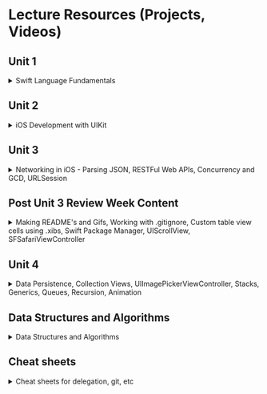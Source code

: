 # Lecture Resources (Projects, Videos)

## Unit 1

<details> 
  <summary>Swift Language Fundamentals</summary>

#### In-class Xcode Playgrounds and Projects

1. [Types, Variables and Logic](https://github.com/alexpaul/Pursuit-Core-iOS/blob/master/Unit1/Types-Variables.playground/Contents.swift)   
1. [Control Flow](https://github.com/alexpaul/Pursuit-Core-iOS/blob/master/Unit1/Control-Flow.playground/Contents.swift)    
1. [Loops, Part 1](https://github.com/alexpaul/Pursuit-Core-iOS/blob/master/Unit1/Loops-Part-1.playground/Contents.swift)   
1. [Loops, Part 2](https://github.com/alexpaul/Pursuit-Core-iOS/blob/master/Unit1/Loops-Part-2.playground/Contents.swift)    
1. [Strings, Part 1](https://github.com/alexpaul/Pursuit-Core-iOS/blob/master/Unit1/Strings-Part-1.playground/Contents.swift)   
1. [Strings, Part 2](https://github.com/alexpaul/Pursuit-Core-iOS/blob/master/Unit1/Strings-Part-2.playground/Contents.swift)     
1. [Arrays, Part 1](https://github.com/alexpaul/Pursuit-Core-iOS/blob/master/Unit1/Arrays-Part-1.playground/Contents.swift)   
1. [Arrays, Part 2](https://github.com/alexpaul/Pursuit-Core-iOS/blob/master/Unit1/Arrays-Part-2.playground/Contents.swift)  
1. [Optionals](https://github.com/alexpaul/Pursuit-Core-iOS/blob/master/Unit1/Optionals.playground/Contents.swift)   
1. [Dictionaries](https://github.com/alexpaul/Pursuit-Core-iOS/blob/master/Unit1/Dictionaries.playground/Contents.swift)  
1. [Sets](https://github.com/alexpaul/Pursuit-Core-iOS/blob/master/Unit1/Sets.playground/Contents.swift)   
1. [Functions, Part 1](https://github.com/alexpaul/Pursuit-Core-iOS/blob/master/Unit1/Functions-Part-1.playground/Contents.swift)   
1. [Closures, Part 1](https://github.com/alexpaul/Pursuit-Core-iOS/blob/master/Unit1/Closures-Part-1.playground/Contents.swift)   
1. [Enumerations (Enums), Part 1](https://github.com/alexpaul/Pursuit-Core-iOS/blob/master/Unit1/Enums-Part-1.playground/Contents.swift) 
1. [Enumerations (Enums), Part 2](https://github.com/alexpaul/Pursuit-Core-iOS/blob/master/Unit1/Enums-Part-2.playground/Contents.swift)  
1. [Structs](https://github.com/alexpaul/Pursuit-Core-iOS/blob/master/Unit1/Structs.playground/Contents.swift)   
1. [Classes](https://github.com/alexpaul/Pursuit-Core-iOS/blob/master/Unit1/Classes.playground/Contents.swift)  
1. [Structs and Classes Wrapup](https://github.com/alexpaul/Pursuit-Core-iOS/blob/master/Unit1/Structs-and-Classes-Wrapup.playground/Contents.swift)   
1. [Initialization](https://github.com/alexpaul/Pursuit-Core-iOS/blob/master/Unit1/Initialization.playground/Contents.swift)
1. [Encapsulation](https://gist.github.com/alexpaul/ab4c53b36c1ccfc068a32c45fefbc4a6)    


#### In-class Project Demo 

1. [readline() demo](https://github.com/alexpaul/Pursuit-Core-iOS/blob/master/Unit1/ReadLineDemo/ReadLineDemo/main.swift)    
1. [TriviaGame](https://github.com/alexpaul/TriviaGame)   


#### Questions Review Playgrounds and Projects

1. [Reverse a String, Find the String with the most a's in an Array](https://github.com/alexpaul/Pursuit-Core-iOS/blob/master/Unit1/Questions-Review-10-04-19.playground/Contents.swift)  
1. [Optionals and Dictionary](https://github.com/alexpaul/Pursuit-Core-iOS/blob/master/Unit1/Questions-Review-Optionals-Dictionaries.playground/Contents.swift)   
1. [Sets](https://github.com/alexpaul/Pursuit-Core-iOS/blob/master/Unit1/Questions-Review-Sets.playground/Contents.swift)  
1. [Dictionary and Closures](https://gist.github.com/alexpaul/5403e38feb13e954cb1b58856fda73e5)   
1. [Closures and Implementing a custom map function](https://github.com/alexpaul/Pursuit-Core-iOS/blob/master/Unit1/Questions-Review-Closures-Custom-map.playground/Contents.swift)   
1. [Enums](https://github.com/alexpaul/Pursuit-Core-iOS/blob/master/Unit1/Questions-Review-Enums.playground/Contents.swift) 


#### Lecture Videos

1. [Pushing a Local Repository to Github](https://www.youtube.com/watch?v=UBIULfmEynA&list=PLjdVqs-1R8wG5UCYQzbvAYP0wCEUySPey&index=6&t=4s) 
1. [Types, Variables and Logic](https://www.youtube.com/watch?v=svm8SU1AuFA&list=PLjdVqs-1R8wG5UCYQzbvAYP0wCEUySPey&index=5&t=8s)      
1. [Control flow](https://www.youtube.com/watch?v=zXozLu5jhqE&list=PLjdVqs-1R8wG5UCYQzbvAYP0wCEUySPey&index=4&t=3s)    
1. [Introduction to Optionals](https://www.youtube.com/watch?v=ahviHGF3260&list=PLjdVqs-1R8wG5UCYQzbvAYP0wCEUySPey&index=3&t=6s)       
1. [Loops, Part 1](https://www.youtube.com/watch?v=v79dGoMFmrM&t=1277s)    
1. [Loops, Part 2](https://www.youtube.com/watch?v=kJQJiNpP5Jk&t=663s)    
1. [Strings, Part 1](https://www.youtube.com/watch?v=0ov2jpoIRYw&t=4s)     
1. [Strings, Part 2](https://youtu.be/JKUJ8Ns67s4)   
1. [Arrays, Part 1](https://youtu.be/8EEEruma-lg)  
1. [Arrays, Part 2](https://www.youtube.com/watch?v=SAt0d3Zqqyg&t=40s)    
1. [Optionals](https://www.youtube.com/watch?v=AHegXlW7Lg4&list=PLjdVqs-1R8wG5UCYQzbvAYP0wCEUySPey&index=1)   
1. [Dictionaries](https://www.youtube.com/watch?v=MZVckABm8dI&list=PLjdVqs-1R8wG5UCYQzbvAYP0wCEUySPey&index=2)   
1. [Sets](https://youtu.be/dJWw4jdyd2I)   
1. [Functions, Part 1](https://www.youtube.com/watch?v=bSEw2efBMvU&t=160s)   
1. [Closures, Part 1](https://youtu.be/em5lUr4gh6c)    
1. [Enumerations (Enums), Part 1](https://youtu.be/mo5EogdY1kw)  
1. [Enumerations (Enums), Part 2](https://youtu.be/Wn3o3EdIs0E) 
1. [Structs](https://youtu.be/TJUHqNw7fi4)      
1. [Classes](https://youtu.be/fePinLSpJ_8)    
1. [Structs and Classes Wrap up](https://youtu.be/rmyJy77kBOE)    
1. [Initialization](https://youtu.be/H9_HKtk3i6Q)     


#### Questions Review Videos

1. [Reverse a String, Find the String with the most a's in an Array](https://www.youtube.com/watch?v=KVuEyVMcAx4&t=104s)   
1. [Optionals and Dictionary](https://youtu.be/E3l3w62fXf8)   
1. [Sets](https://www.youtube.com/watch?v=c9D4dxp117k&t=3s)   
1. [Solving algorithms and Pair programming](https://youtu.be/FpDznrg5ZcI)   
1. [Dictionary and Closures](https://youtu.be/OBPWLLiPcZ0)    
1. [Closures and implementing custom map](https://youtu.be/tvxw1kC3750)   
1. [Enums](https://youtu.be/tiDCGx3nm-U)


#### Project Demo Videos 

1. [Using readline() and macOS Command Line Tool to create a Text Adventure app](https://www.youtube.com/watch?v=QXyiVYO56_w&list=PLjdVqs-1R8wG5UCYQzbvAYP0wCEUySPey&index=2&t=2893s)   
1. [TriviaGame, Part 1](https://youtu.be/5QGVZFkQtY0) 
1. [TriviaGame, Part 2](https://youtu.be/JaQRfmf7RF4)   
1. [TriviaGame, Part 3](https://youtu.be/J-tvDMz5ZiM)   
1. [TriviaGame, Part 4](https://youtu.be/SePUzHKbqrw)   

#### Labs 

1. Daily labs on Swift Fundamental Topics
1. Text-Based Adventure 
1. Hangman CLI 
1. Calculator CLI 


#### Lab Assignment Overview Videos

1. [Hangman Commmand-line macOS application](https://www.youtube.com/watch?v=8fIK_q6EGcY)   
1. [Calculator Command-line macOS application](https://youtu.be/Ozy8WHpRLoE)   

#### Swift Lightning Round Videos 

1. [Using CharacterSet - CharacterSet is great when you are looking for a particular set of characters](https://youtu.be/x_yzKLPa2L0)  
1. [Creating the alphabets using UnicodeScaler and Range](https://www.youtube.com/watch?v=_uPqpa969Ds&t=94s)   
1. [Unwrapping optionals using guard in functions](https://www.youtube.com/watch?v=8AzVFhsNIvQ&t=41s)   

</details> 

## Unit 2
<details> 
  <summary>iOS Development with UIKit</summary>

#### In-class Xcode Projects and Playgrounds

1. [Introduction to iOS Development with UIKit - MyFirstApp](https://github.com/alexpaul/MyFirstApp) 
1. [Recipes app using MVC Architecture](https://github.com/alexpaul/Recipes-Intro-To-MVC-Architecture) 
1. [Protocols](https://github.com/alexpaul/Pursuit-Core-iOS/blob/master/Unit2/Protocols.playground/Contents.swift)   
1. [Delegation with UITextField - GuessingGame](https://github.com/alexpaul/GuessingGame)   
1. [Big O Notation](https://github.com/alexpaul/Pursuit-Core-iOS/blob/master/Unit2/Big-O-Notation.playground/Contents.swift)
1. [Autolayout](https://github.com/alexpaul/Autolayout)  
1. [App Life Cycle and UIControls](https://github.com/alexpaul/AppLifeCycle-UIControls)   
1. [TableViews, basic built-in cell, table view sections, UITabBarController](https://github.com/alexpaul/TableViews)   
1. [DatePicker, Date, Unwind Segue](https://github.com/alexpaul/DatePicker) 
1. [FellowCountries - Resizing cells, Custom cells, Dynamic type](https://github.com/alexpaul/FellowCountries)   
1. [ZooAnimals - Custom cells using the Storyboard Scene](https://github.com/alexpaul/ZooAnimals) 
1. [Scheduler Version 1 - Modifying (insert, delete, reorder) table view rows](https://github.com/alexpaul/Scheduler)   


#### Lecture Videos

1. [Introduction to iOS Development with UIKit](https://youtu.be/KaTUb8-UuT4)  
1. [Introduction to MVC Architecture](https://youtu.be/mP1VV5uNJkE)  
1. [Protocols](https://youtu.be/A_2GhR1GEt0)   
1. [Delegation through UITextField](https://youtu.be/KoDEl5nWT00)   
1. [Big O Notation](https://youtu.be/b9AvLEFihFw)  
1. [Autolayout, Part 1](https://youtu.be/VETNb_Auvwc)    
1. [Autolayout, Part 2](https://youtu.be/Uel4zvcntzc)    
1. [Autolayout, Part 3](https://youtu.be/OEY66TwOBJg)    
1. [App Life Cycle Methods and UIControls in UIKit, Part 1](https://youtu.be/stqGtoNubRM)    
1. [App Life Cycle Methods and UIControls in UIKit, Part 2](https://youtu.be/oFEJvMtUQvw)    
1. [App Life Cycle Methods and UIControls in UIKit, Part 3](https://youtu.be/-p2vgQvrj80)    
1. [Autolayout, Part 4: Size Classes](https://youtu.be/sow7DKepmp8)   
1. [Introduction to UITableView](https://youtu.be/QVU6Va49ln0)   
1. [UITableView Sections, Part 1](https://youtu.be/E7pBJMd_N6w)   
1. [UITableView Sections, Part 2](https://youtu.be/tc8l3YlbUho)   
1. [UITableView Sections, Part 3](https://youtu.be/JtwzkbE8zKY)   
1. [DatePicker, Date, Unwind Segue, Part 1](https://youtu.be/VXEHsZ1lH3Q)   
1. [DatePicker, Date, Unwind Segue, Part 2](https://youtu.be/thUCqyEBdaY)   
1. [DatePicker, Date, Unwind Segue, Part 3](https://youtu.be/aAxjJtQb9HQ)   
1. [FellowCountries - Resizing cells, Custom cells, Dynamic type, Part 1](https://youtu.be/mm2_oiDO4ho)   
1. [FellowCountries - Resizing cells, Custom cells, Dynamic type, Part 2](https://youtu.be/mEwUE8n9hxo) 
1. [ZooAnimals - Custom cells using the Storyboard Scene, Part 1](https://youtu.be/h7zd-CkkboE)   
1. [ZooAnimals - Custom cells using the Storyboard Scene, Part 2](https://youtu.be/qeuRwAwxf7g)   
1. [ZooAnimals - Custom cells using the Storyboard Scene, Part 3](https://youtu.be/X42NxKZjuq8)   
1. [ZooAnimals - Custom cells using the Storyboard Scene, Part 4](https://youtu.be/LuK8cL5rN1g)   
1. [Scheduler, Version 1 - Modifying (insert, delete, reorder) table view rows, Part 1](https://youtu.be/aJ76odkYIsk)   
1. [Scheduler, Version 1 - Modifying (insert, delete, reorder) table view rows, Part 2](https://youtu.be/OeSXWkT-PFc)  
1. [Scheduler, Version 1 - Modifying (insert, delete, reorder) table view rows, Part 3](https://youtu.be/zax9E67kkPU)    

#### Supplementary Projects 

1. [UpdatingFont - using unwind segue to pass data back from a view controller and prepare(for segue: ) to pass data forward to a view controller](https://github.com/alexpaul/UpdatingFont)   



#### Github Videos

1. [Creating and pushing a Github project from Xcode](https://youtu.be/KzwLzE1dvh0) 

#### Labs 

1. Three Card Monte
1. ColorGuessingGame 
1. TextTwist - UITextField, UITextFieldDelegate
1. TicTacToe
1. Autolayout-Lab
1. CardGenerator - UIControls, e.g UIStepper, UISegmentedConrol
1. TableView-Sections-Lab 
1. Multiple-MVC-Lab (segue and pass data between view controllers)  
1. ZooAnimals - custom cells, subclassing UITableViewCell, push segue
1. Game of Thrones - table view sections, push segue
1. UpdatingFont - using unwind segue to update the cell label fonts of a previous view controller), modal presentation segue
1. GroceryList - editing table view rows (insert, delete, reoder) in a sectioned table view, modal presentation segue


#### Lab Assignment Overview Videos

1. [Tic Tac Toe](https://youtu.be/0Se5rK5VOJE)  
1. [Hangman iOS app](https://youtu.be/1QwnrOIis3M)   


</details> 

## Unit 3
<details> 
  <summary>Networking in iOS - Parsing JSON, RESTFul Web APIs, Concurrency and GCD, URLSession</summary>

#### In-class Xcode Projects and Playgrounds

1. [Introduction to the Internet and JSON Parsing in Playgrounds](https://github.com/alexpaul/Lecture-Resources/blob/master/Unit3/JSONParsing.playground/Contents.swift)   
1. [TopStories - Parsing Local JSON from the App Bundle](https://github.com/alexpaul/TopStories)
1. [ChallengeCalculator - Introduction to Unit Testing, XCTest](https://github.com/alexpaul/ChallengeCalculator)  
1. [RandomUserApp - Test-driven development (TDD)](https://github.com/alexpaul/RandomUserApp)  
1. [Using URLSession to fetch Web Data](https://github.com/alexpaul/Jokes)   
1. [Introduction to Concurrency and Grand Central Dispatch](https://github.com/alexpaul/Concurrency) 
1. [URLSession Wrapper - NetworkHelper](https://github.com/alexpaul/NetworkHelper)  
1. [ARC - Memory Management](https://github.com/alexpaul/ARC-Memory-Management)  
1. [AstronomyPhotos - Image handling in cells](https://github.com/alexpaul/AstronomyPhotos)  
1. [RecipeSearch - API Authentication using API Keys](https://github.com/alexpaul/RecipeSearch-Using-Basic-Auth)
1. [LabQuestions - Making POST Requests (Uploading Data to a Web API)](https://github.com/alexpaul/LabQuestions)   


#### Lecture Videos

1. [Introduction to the Internet and JSON Parsing in Playgrounds - Part 1](https://youtu.be/eHyWf8mYMbs)   
1. [Introduction to the Internet and JSON Parsing in Playgrounds - Part 2](https://youtu.be/baFEobo86Ak)   
1. [Parsing Local JSON from the App Bundle - Part 1](https://youtu.be/6_ecnDOel2Y)   
1. [Parsing Local JSON from the App Bundle - Part 2](https://youtu.be/5tFV5TNsZPY)  
1. [UISearchBar, UISearchBarDelegate - Part 1](https://youtu.be/h9DUXXIyjSA)  
1. [UISearchBar, UISearchBarDelegate - Part 2](https://youtu.be/woDus88iOxg)  
1. [Fetching an Image with a given URL, URLSession, Result type, Escaping Closures, GCD](https://youtu.be/BwSEyT-bMyY)   
1. [Introduction to Unit Testing - Part 1](https://youtu.be/iRYa_Md-Ofg)   
1. [Introduction to Unit Testing - Part 2](https://youtu.be/QvrZDclVUmU)   
1. [Test Driven Development (TDD)](https://youtu.be/eRdt-RMNpcY)   
1. [TDD and Parsing a Heterogeneous JSON data type](https://youtu.be/BjQwvBTGG-g)  
1. [Using URLSession to fetch Web Data](https://youtu.be/cFlm0l4gBIU)   
1. [Introduction to Concurrency and Grand Central Dispatch](https://youtu.be/Qy40OXUMtmc)   
1. [URLSession Wrapper - NetworkHelper - Part 1](https://youtu.be/F4VZdjWQl7w)   
1. [URLSession Wrapper - NetworkHelper - Part 2](https://youtu.be/QvrZDclVUmU)   
1. [ARC - Memory Management](https://youtu.be/Kk8eHndccUk)  
1. [Image handling in cells - Part 1](https://youtu.be/5PNW4iuzMf8) 
1. [Image handling in cells - Part 2](https://youtu.be/7FG9LTeKC18) 
1. [API Authentication using API Keys - Part 1](https://youtu.be/SLTzuszHKWk)
1. [API Authentication using API Keys - Part 2](https://youtu.be/ddW4NVOSyk8)
1. [API Authentication using API Keys - Part 3](https://youtu.be/jtqgLYjknJc)  
1. [API Authentication using API Keys - Part 4](https://youtu.be/vshVRwVqWWk)  
1. [Making POST Requests (Uploading Data to a Web API) - Part 1](https://youtu.be/jc3di3HihQk)  
1. [Making POST Requests (Uploading Data to a Web API) - Part 2](https://youtu.be/-k6rHv7Icoo)
1. [Making POST Requests (Uploading Data to a Web API) - Part 3](https://youtu.be/p7Gna9-ZmR4)
1. [Making POST Requests (Uploading Data to a Web API) - Part 4](https://youtu.be/n5V8n_K_nUk)
1. [Making POST Requests (Uploading Data to a Web API) - Part 5](https://youtu.be/753z1SnlKeM)
1. [Making POST Requests (Uploading Data to a Web API) - Part 6](https://youtu.be/OTg3kSyZ34o)
1. [Making POST Requests (Uploading Data to a Web API) - Part 7](https://youtu.be/eciU06eTQrM)
1. [Making POST Requests (Uploading Data to a Web API) - Part 8](https://youtu.be/kzdIf9GIAik)




#### Labs 

1. Parsing JSON - Weather, Color, Random User API
1. SongsSearchBar
1. Introduction to Unit Testing Lab - Jokes API, Star Wars API, Trivia API
1. StocksPeople 
1. Concurrency - Country list, flag, Exchange rates, Weather
1. Image and Error Handling - Comic viewer, Pokemon cards, Random user
1. Comic 
1. Making GET requests - Shows, Episodes
1. Airtable - Project tracker Projects
1. Podcast search and favorites

</details> 

## Post Unit 3 Review Week Content
<details> 
  <summary>Making README's and Gifs, Working with .gitignore, Custom table view cells using .xibs, Swift Package Manager, UIScrollView, SFSafariViewController</summary> 
  
#### Lecture Videos
1. [Making README's and Gifs](https://youtu.be/4dEnCEjY9a8)
1. [Working with .gitignore](https://youtu.be/eg3EjLLJyPI)
1. [Custom table view cells using xibs](https://youtu.be/akXOYV0_lFw)
1. [Using Swift Packages, UIScrollView, SFSafariViewController](https://youtu.be/QhQkTbtG1-A)

  
</details> 

## Unit 4
<details> 
  <summary>Data Persistence, Collection Views, UIImagePickerViewController, Stacks, Generics, Queues, Recursion, Animation</summary>
  
#### In-class Xcode Projects and Playgrounds
1. [UserDefaults-Demo, UITableViewController](https://github.com/alexpaul/UserDefaults-Demo)
1. [CollectionView-RandomDogs](https://github.com/alexpaul/CollectionView-RandomDogs)
1. [Generics, In-Out Functions, Stacks](https://github.com/alexpaul/Lecture-Resources/blob/master/Unit4/Generics-inout-Functions-Stacks.playground/Contents.swift)
1. [Scheduler Version 2 - FileManager and Docuements Directory](https://github.com/alexpaul/Scheduler-Persistence)  
1. [UIImagePickerController, Custom Delegation and Persistence](https://github.com/alexpaul/ImagePicker)
1. [Recursion](https://github.com/alexpaul/Recursion)
1. [Scheudler Version 3 - Custom-Delegation-UITabBarControlller](https://github.com/alexpaul/Scheduler-Custom-Delegation-Tab-Controller)
1. [Programmatic UI](https://github.com/alexpaul/Programmatic-UI)
1. [Programmatic UI, Xibs and Storyboards](https://github.com/alexpaul/Programmatic-UI-Xibs-Storyboards)
1. [LinkedList](https://github.com/alexpaul/Lecture-Resources/blob/master/Unit4/LinkedList.playground/Contents.swift)
1. [UIKit Animations](https://github.com/alexpaul/UIKit-Animations)
1. [UIScrollView, UIImageView, Zooming](https://github.com/alexpaul/UIScrollView-UIImage-Zooming)
1. [UIKit Gestures](https://github.com/alexpaul/UIKit-Gestures)
1. [Keyboard Handling](https://github.com/alexpaul/KeyboardHandling)
1. [NYTTopStories](https://github.com/alexpaul/NYTTopStories)


#### Lecture Videos
1. [Persistence with UserDefaults, Part 1](https://youtu.be/QQ_vN3mcb4Y)
1. [Persistence with UserDefaults, Part 2](https://youtu.be/BzumxgCZ0As)
1. [UICollectionView using UICollectionViewFlowLayout, Part 1](https://youtu.be/AdPBtuV0W8o)
1. [UICollectionView using UICollectionViewFlowLayout, Part 2](https://youtu.be/0a27SpbbpSU)
1. [UICollectionView using UICollectionViewFlowLayout, Part 3](https://youtu.be/QxFVRNR-ybY)
1. [Generics, In-Out Functions, Stacks](https://youtu.be/UJNezGgD0pc)
1. [Scheduler, Version 2 - FileManager and Documents Directory, Part 1](https://youtu.be/p4exolZztJc)  
1. [Scheduler, Version 2 - FileManager and Documents Directory, Part 2](https://youtu.be/CVTBYRrVd6g)  
1. [Scheduler, Version 2 - FileManager and Documents Directory, Part 3](https://youtu.be/qE-baS-7C3I)  
1. [ImagePicker - UIImagePickerController, Custom Delegation and Persistence Part 1](https://youtu.be/aId35qUcUmw)
1. [ImagePicker - UIImagePickerController, Custom Delegation and Persistence Part 2](https://youtu.be/G2L8VtDNF70)
1. [ImagePicker - UIImagePickerController, Custom Delegation and Persistence Part 3](https://youtu.be/HkJg2sOBh8Y)
1. [ImagePicker - UIImagePickerController, Custom Delegation and Persistence Part 4](https://youtu.be/u55AqHgp6h0)
1. [ImagePicker - UIImagePickerController, Custom Delegation and Persistence Part 5](https://youtu.be/sLHMET20eJ4)
1. [ImagePicker - UIImagePickerController, Custom Delegation and Persistence Part 6](https://youtu.be/nn1ZZwBB0yc)
1. [Recursion, Part 1](https://youtu.be/tJSaP4NSK-8)
1. [Recursion, Part 2](https://youtu.be/-JVobl-6c8k)
1. [Scheduler, Version 3 - Using an enum to manage the edit state of a view controller](https://youtu.be/bPpVvBROKb0)
1. [Scheduler, Version 3 - Persist updating an object, creating a new git branch](https://youtu.be/nFc6DrKUGJY)
1. [Scheduler, Version 3 - Subclass UITabBarController Inject its view controllers with dependencies](https://youtu.be/Boq7XDI6kTc)
1. [Scheduler, Version 3 - Using custom delegation with UITabBarController](https://youtu.be/JIv1IX6hwic)
1. [Recursion, Part 3](https://youtu.be/lhwNwSXH_Yw)
1. [Programmatic UI, Part 1](https://youtu.be/NVUZlh-UH90)
1. [Programmatic UI, Part 2](https://youtu.be/YWuIn-iLjzY)
1. [Programmatic UI, Part 3](https://youtu.be/-u5Sr2hM6es)
1. [Programmatic UI, Part 4](https://youtu.be/tQhj-GzP4jM)
1. [Programmatic UI, Xibs, Storyboards](https://youtu.be/et9-FMFSF-4)
1. [Linked List, Part 1](https://youtu.be/lEN7OfQNdX4)
1. [Linked List, Part 2](https://youtu.be/hxH41LdYZ5E)
1. [UIKit Animations, Part 1](https://youtu.be/6-ifJBROHXg)
1. [UIKit Animations, Part 2](https://youtu.be/djjT0M70zcU)
1. [UIScrollView, UIImageView, Zooming](https://youtu.be/zBUIYTHhFyA)
1. [UIKit Gestures, Part 1](https://youtu.be/kUKdbYOOKrk)
1. [Keyboard Handling, Part 1](https://youtu.be/eY9AElLBOQM)
1. [Keyboard Handling, Part 2](https://youtu.be/KsSZaTt7U7k)
1. [UIKit Animations, Part 3](https://youtu.be/mgnblgy6nvQ)
1. [UIKit Animations, Part 4](https://youtu.be/iB3El0iMh6w)
1. [UIKit Animations, Part 5](https://youtu.be/ClHV1Qqoa3Q)
1. [NYTTopStories, Part 1](https://youtu.be/2emgRG2Z78A)
1. [NYTTopStories, Part 2](https://youtu.be/dHOEz2lzOjY)
1. [NYTTopStories, Part 3](https://youtu.be/eIpF8LOhgyE)
1. [NYTTopStories, Part 4](https://youtu.be/B03F7dm0MMQ)
1. [NYTTopStories, Part 5](https://youtu.be/VtD7WW6uAEQ)
1. [NYTTopStories, Part 6](https://youtu.be/mYMIvHWdToU)
1. [NYTTopStories, Part 7](https://youtu.be/W3fs-RqdEu0)
1. [NYTTopStories, Part 8](https://youtu.be/PCHZhPTCCkU)
1. [NYTTopStories, Part 9](https://youtu.be/xgR8O5vOgAY)
1. [NYTTopStories, Part 10](https://youtu.be/KdSuYpOehyw)
1. [NYTTopStories, Part 11](https://youtu.be/RdFr33xlq-k)
  
</details> 


## Data Structures and Algorithms
<details> 
  <summary>Data Structures and Algorithms</summary>

#### In-class Xcode Projects and Playgrounds

1. [Reverse a String, Find the String with the most a's in an Array](https://github.com/alexpaul/Pursuit-Core-iOS/blob/master/Unit1/Questions-Review-10-04-19.playground/Contents.swift)  
1. [Optionals and Dictionary](https://github.com/alexpaul/Pursuit-Core-iOS/blob/master/Unit1/Questions-Review-Optionals-Dictionaries.playground/Contents.swift)   
1. [Sets](https://github.com/alexpaul/Pursuit-Core-iOS/blob/master/Unit1/Questions-Review-Sets.playground/Contents.swift)  
1. [Dictionary and Closures](https://gist.github.com/alexpaul/5403e38feb13e954cb1b58856fda73e5)   
1. [Closures and Implementing a custom map function](https://github.com/alexpaul/Pursuit-Core-iOS/blob/master/Unit1/Questions-Review-Closures-Custom-map.playground/Contents.swift)   
1. [Enums](https://github.com/alexpaul/Pursuit-Core-iOS/blob/master/Unit1/Questions-Review-Enums.playground/Contents.swift) 
1. [Big O Notation](https://github.com/alexpaul/Pursuit-Core-iOS/blob/master/Unit2/Big-O-Notation.playground/Contents.swift)
1. [Generics, In-Out Functions, Stacks](https://github.com/alexpaul/Lecture-Resources/blob/master/Unit4/Generics-inout-Functions-Stacks.playground/Contents.swift)
1. [Recursion](https://github.com/alexpaul/Recursion)
1. [LinkedList](https://github.com/alexpaul/Lecture-Resources/blob/master/Unit4/LinkedList.playground/Contents.swift)


#### Lecture Videos

1. [Reverse a String, Find the String with the most a's in an Array](https://www.youtube.com/watch?v=KVuEyVMcAx4&t=104s)   
1. [Optionals and Dictionary](https://youtu.be/E3l3w62fXf8)   
1. [Sets](https://www.youtube.com/watch?v=c9D4dxp117k&t=3s)   
1. [Solving algorithms and Pair programming](https://youtu.be/FpDznrg5ZcI)   
1. [Dictionary and Closures](https://youtu.be/OBPWLLiPcZ0)    
1. [Closures and implementing custom map](https://youtu.be/tvxw1kC3750)   
1. [Enums](https://youtu.be/tiDCGx3nm-U)
1. [Big O Notation](https://youtu.be/b9AvLEFihFw)  
1. [Generics, In-Out Functions, Stacks](https://youtu.be/UJNezGgD0pc)  
1. [Recursion, Part 1](https://youtu.be/tJSaP4NSK-8)
1. [Recursion, Part 2](https://youtu.be/-JVobl-6c8k)
1. [Recursion, Part 3](https://youtu.be/lhwNwSXH_Yw)
1. [Linked List, Part 1](https://youtu.be/lEN7OfQNdX4)
1. [Linked List, Part 2](https://youtu.be/hxH41LdYZ5E)

</details> 


## Cheat sheets
<details> 
  <summary>Cheat sheets for delegation, git, etc</summary>

1. [Custom delegation flow](https://gist.github.com/alexpaul/978c561846b0c619ba7b01b1cfb0d9e7)
1. [Git branching](https://gist.github.com/alexpaul/336a78487414f70b8d8c5e1e888f9278)
1. [Dependency Injection](https://gist.github.com/alexpaul/19731a42ea13467beab8f1c641ee2185)
1. [Programmatically settting up the SceneDelegate](https://gist.github.com/alexpaul/875d1c8ce45a5f536d0c81087285f4d8)

</details> 

